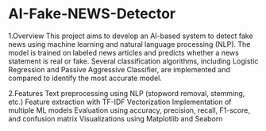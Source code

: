 # AI-Fake-NEWS-Detector
1.Overview
  This project aims to develop an AI-based system to detect fake news using machine learning and natural language processing (NLP). The model is trained on labeled news 
  articles and predicts whether a news statement is real or fake. Several classification algorithms, including Logistic Regression and Passive Aggressive Classifier, are 
  implemented and compared to identify the most accurate model.

2.Features
  Text preprocessing using NLP (stopword removal, stemming, etc.)
  Feature extraction with TF-IDF Vectorization
  Implementation of multiple ML models
  Evaluation using accuracy, precision, recall, F1-score, and confusion matrix
  Visualizations using Matplotlib and Seaborn


